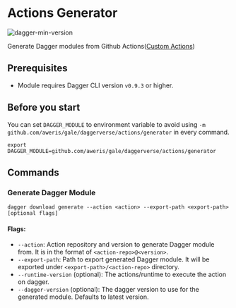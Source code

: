 # Actions Generator

![dagger-min-version](https://img.shields.io/badge/dagger%20version-v0.9.3-green)

Generate Dagger modules from Github Actions([Custom Actions](https://docs.github.com/en/actions/creating-actions/about-custom-actions))

## Prerequisites

- Module requires Dagger CLI version `v0.9.3` or higher.

## Before you start

You can set `DAGGER_MODULE` to environment variable to avoid using `-m github.com/aweris/gale/daggerverse/actions/generator` in every command.

```shell
export DAGGER_MODULE=github.com/aweris/gale/daggerverse/actions/generator
```

## Commands

### Generate Dagger Module

```shell
dagger download generate --action <action> --export-path <export-path> [optional flags]
```

#### Flags:

- `--action`: Action repository and version to generate Dagger module from. It is in the format of `<action-repo>@<version>`.
- `--export-path`: Path to export generated Dagger module. It will be exported under `<export-path>/<action-repo>` directory.
- `--runtime-version` (optional): The actions/runtime to execute the action on dagger. 
- `--dagger-version` (optional): The dagger version to use for the generated module. Defaults to latest version.